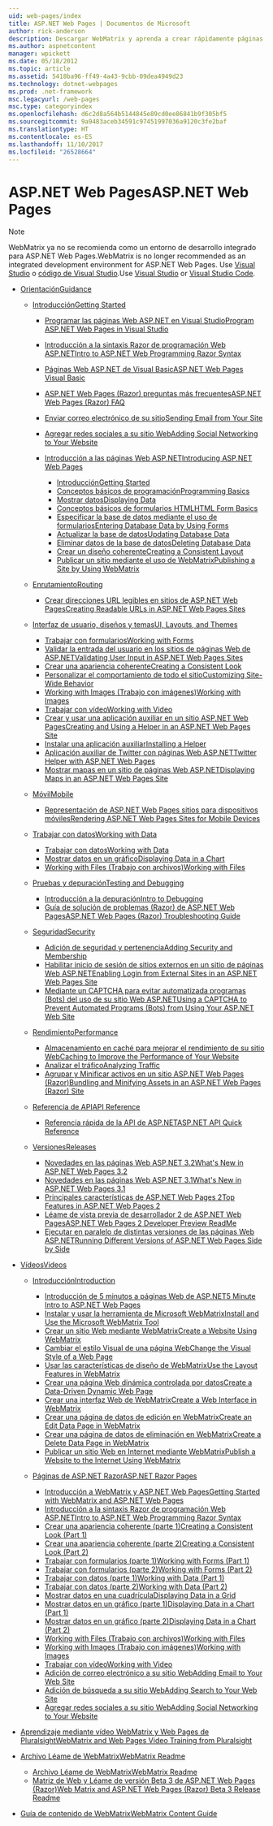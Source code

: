```yaml
---
uid: web-pages/index
title: ASP.NET Web Pages | Documentos de Microsoft
author: rick-anderson
description: Descargar WebMatrix y aprenda a crear rápidamente páginas web en una forma sencilla de combinar código de servidor con HTML.
ms.author: aspnetcontent
manager: wpickett
ms.date: 05/18/2012
ms.topic: article
ms.assetid: 5418ba96-ff49-4a43-9cbb-09dea4949d23
ms.technology: dotnet-webpages
ms.prod: .net-framework
msc.legacyurl: /web-pages
msc.type: categoryindex
ms.openlocfilehash: d6c2d8a564b5144845e89cd0ee86841b9f305bf5
ms.sourcegitcommit: 9a9483aceb34591c97451997036a9120c3fe2baf
ms.translationtype: HT
ms.contentlocale: es-ES
ms.lasthandoff: 11/10/2017
ms.locfileid: "26528664"
---
```

<a name="aspnet-web-pages"></a><span data-ttu-id="900bc-103">ASP.NET Web Pages</span><span class="sxs-lookup"><span data-stu-id="900bc-103">ASP.NET Web Pages</span></span>
====================

> [!NOTE] 
> <span data-ttu-id="900bc-104">WebMatrix ya no se recomienda como un entorno de desarrollo integrado para ASP.NET Web Pages.</span><span class="sxs-lookup"><span data-stu-id="900bc-104">WebMatrix is no longer recommended as an integrated development environment for ASP.NET Web Pages.</span></span> <span data-ttu-id="900bc-105">Use [Visual Studio](xref:aspnet/web-pages/overview/getting-started/program-asp-net-web-pages-in-visual-studio) o [código de Visual Studio](https://code.visualstudio.com/).</span><span class="sxs-lookup"><span data-stu-id="900bc-105">Use [Visual Studio](xref:aspnet/web-pages/overview/getting-started/program-asp-net-web-pages-in-visual-studio) or [Visual Studio Code](https://code.visualstudio.com/).</span></span>

- [<span data-ttu-id="900bc-106">Orientación</span><span class="sxs-lookup"><span data-stu-id="900bc-106">Guidance</span></span>](overview/index.md)

    - [<span data-ttu-id="900bc-107">Introducción</span><span class="sxs-lookup"><span data-stu-id="900bc-107">Getting Started</span></span>](overview/getting-started/index.md)

        - [<span data-ttu-id="900bc-108">Programar las páginas Web ASP.NET en Visual Studio</span><span class="sxs-lookup"><span data-stu-id="900bc-108">Program ASP.NET Web Pages in Visual Studio</span></span>](overview/getting-started/program-asp-net-web-pages-in-visual-studio.md)
        - [<span data-ttu-id="900bc-109">Introducción a la sintaxis Razor de programación Web ASP.NET</span><span class="sxs-lookup"><span data-stu-id="900bc-109">Intro to ASP.NET Web Programming Razor Syntax</span></span>](overview/getting-started/introducing-razor-syntax-c.md)
        - [<span data-ttu-id="900bc-110">Páginas Web ASP.NET de Visual Basic</span><span class="sxs-lookup"><span data-stu-id="900bc-110">ASP.NET Web Pages Visual Basic</span></span>](overview/getting-started/introducing-razor-syntax-vb.md)
        - [<span data-ttu-id="900bc-111">ASP.NET Web Pages (Razor) preguntas más frecuentes</span><span class="sxs-lookup"><span data-stu-id="900bc-111">ASP.NET Web Pages (Razor) FAQ</span></span>](overview/getting-started/aspnet-web-pages-razor-faq.md)
        - [<span data-ttu-id="900bc-112">Enviar correo electrónico de su sitio</span><span class="sxs-lookup"><span data-stu-id="900bc-112">Sending Email from Your Site</span></span>](overview/getting-started/11-adding-email-to-your-web-site.md)
        - [<span data-ttu-id="900bc-113">Agregar redes sociales a su sitio Web</span><span class="sxs-lookup"><span data-stu-id="900bc-113">Adding Social Networking to Your Website</span></span>](overview/getting-started/13-adding-social-networking-to-your-web-site.md)
        - [<span data-ttu-id="900bc-114">Introducción a las páginas Web ASP.NET</span><span class="sxs-lookup"><span data-stu-id="900bc-114">Introducing ASP.NET Web Pages</span></span>](overview/getting-started/introducing-aspnet-web-pages-2/index.md)

            - [<span data-ttu-id="900bc-115">Introducción</span><span class="sxs-lookup"><span data-stu-id="900bc-115">Getting Started</span></span>](overview/getting-started/introducing-aspnet-web-pages-2/getting-started.md)
            - [<span data-ttu-id="900bc-116">Conceptos básicos de programación</span><span class="sxs-lookup"><span data-stu-id="900bc-116">Programming Basics</span></span>](overview/getting-started/introducing-aspnet-web-pages-2/intro-to-web-pages-programming.md)
            - [<span data-ttu-id="900bc-117">Mostrar datos</span><span class="sxs-lookup"><span data-stu-id="900bc-117">Displaying Data</span></span>](overview/getting-started/introducing-aspnet-web-pages-2/displaying-data.md)
            - [<span data-ttu-id="900bc-118">Conceptos básicos de formularios HTML</span><span class="sxs-lookup"><span data-stu-id="900bc-118">HTML Form Basics</span></span>](overview/getting-started/introducing-aspnet-web-pages-2/form-basics.md)
            - [<span data-ttu-id="900bc-119">Especificar la base de datos mediante el uso de formularios</span><span class="sxs-lookup"><span data-stu-id="900bc-119">Entering Database Data by Using Forms</span></span>](overview/getting-started/introducing-aspnet-web-pages-2/entering-data.md)
            - [<span data-ttu-id="900bc-120">Actualizar la base de datos</span><span class="sxs-lookup"><span data-stu-id="900bc-120">Updating Database Data</span></span>](overview/getting-started/introducing-aspnet-web-pages-2/updating-data.md)
            - [<span data-ttu-id="900bc-121">Eliminar datos de la base de datos</span><span class="sxs-lookup"><span data-stu-id="900bc-121">Deleting Database Data</span></span>](overview/getting-started/introducing-aspnet-web-pages-2/deleting-data.md)
            - [<span data-ttu-id="900bc-122">Crear un diseño coherente</span><span class="sxs-lookup"><span data-stu-id="900bc-122">Creating a Consistent Layout</span></span>](overview/getting-started/introducing-aspnet-web-pages-2/layouts.md)
            - [<span data-ttu-id="900bc-123">Publicar un sitio mediante el uso de WebMatrix</span><span class="sxs-lookup"><span data-stu-id="900bc-123">Publishing a Site by Using WebMatrix</span></span>](overview/getting-started/introducing-aspnet-web-pages-2/publishing.md)
    - [<span data-ttu-id="900bc-124">Enrutamiento</span><span class="sxs-lookup"><span data-stu-id="900bc-124">Routing</span></span>](overview/routing/index.md)

        - [<span data-ttu-id="900bc-125">Crear direcciones URL legibles en sitios de ASP.NET Web Pages</span><span class="sxs-lookup"><span data-stu-id="900bc-125">Creating Readable URLs in ASP.NET Web Pages Sites</span></span>](overview/routing/creating-readable-urls-in-aspnet-web-pages-sites.md)
    - [<span data-ttu-id="900bc-126">Interfaz de usuario, diseños y temas</span><span class="sxs-lookup"><span data-stu-id="900bc-126">UI, Layouts, and Themes</span></span>](overview/ui-layouts-and-themes/index.md)

        - [<span data-ttu-id="900bc-127">Trabajar con formularios</span><span class="sxs-lookup"><span data-stu-id="900bc-127">Working with Forms</span></span>](overview/ui-layouts-and-themes/4-working-with-forms.md)
        - [<span data-ttu-id="900bc-128">Validar la entrada del usuario en los sitios de páginas Web de ASP.NET</span><span class="sxs-lookup"><span data-stu-id="900bc-128">Validating User Input in ASP.NET Web Pages Sites</span></span>](overview/ui-layouts-and-themes/validating-user-input-in-aspnet-web-pages-sites.md)
        - [<span data-ttu-id="900bc-129">Crear una apariencia coherente</span><span class="sxs-lookup"><span data-stu-id="900bc-129">Creating a Consistent Look</span></span>](overview/ui-layouts-and-themes/3-creating-a-consistent-look.md)
        - [<span data-ttu-id="900bc-130">Personalizar el comportamiento de todo el sitio</span><span class="sxs-lookup"><span data-stu-id="900bc-130">Customizing Site-Wide Behavior</span></span>](overview/ui-layouts-and-themes/18-customizing-site-wide-behavior.md)
        - [<span data-ttu-id="900bc-131">Working with Images (Trabajo con imágenes)</span><span class="sxs-lookup"><span data-stu-id="900bc-131">Working with Images</span></span>](overview/ui-layouts-and-themes/9-working-with-images.md)
        - [<span data-ttu-id="900bc-132">Trabajar con vídeo</span><span class="sxs-lookup"><span data-stu-id="900bc-132">Working with Video</span></span>](overview/ui-layouts-and-themes/10-working-with-video.md)
        - [<span data-ttu-id="900bc-133">Crear y usar una aplicación auxiliar en un sitio ASP.NET Web Pages</span><span class="sxs-lookup"><span data-stu-id="900bc-133">Creating and Using a Helper in an ASP.NET Web Pages Site</span></span>](overview/ui-layouts-and-themes/creating-and-using-a-helper-in-an-aspnet-web-pages-site.md)
        - [<span data-ttu-id="900bc-134">Instalar una aplicación auxiliar</span><span class="sxs-lookup"><span data-stu-id="900bc-134">Installing a Helper</span></span>](overview/ui-layouts-and-themes/installing-helpers.md)
        - [<span data-ttu-id="900bc-135">Aplicación auxiliar de Twitter con páginas Web ASP.NET</span><span class="sxs-lookup"><span data-stu-id="900bc-135">Twitter Helper with ASP.NET Web Pages</span></span>](overview/ui-layouts-and-themes/twitter-helper.md)
        - [<span data-ttu-id="900bc-136">Mostrar mapas en un sitio de páginas Web ASP.NET</span><span class="sxs-lookup"><span data-stu-id="900bc-136">Displaying Maps in an ASP.NET Web Pages Site</span></span>](overview/ui-layouts-and-themes/displaying-maps-in-an-aspnet-web-pages-site.md)
    - [<span data-ttu-id="900bc-137">Móvil</span><span class="sxs-lookup"><span data-stu-id="900bc-137">Mobile</span></span>](overview/mobile/index.md)

        - [<span data-ttu-id="900bc-138">Representación de ASP.NET Web Pages sitios para dispositivos móviles</span><span class="sxs-lookup"><span data-stu-id="900bc-138">Rendering ASP.NET Web Pages Sites for Mobile Devices</span></span>](overview/mobile/rendering-aspnet-web-pages-sites-for-mobile-devices.md)
    - [<span data-ttu-id="900bc-139">Trabajar con datos</span><span class="sxs-lookup"><span data-stu-id="900bc-139">Working with Data</span></span>](overview/data/index.md)

        - [<span data-ttu-id="900bc-140">Trabajar con datos</span><span class="sxs-lookup"><span data-stu-id="900bc-140">Working with Data</span></span>](overview/data/5-working-with-data.md)
        - [<span data-ttu-id="900bc-141">Mostrar datos en un gráfico</span><span class="sxs-lookup"><span data-stu-id="900bc-141">Displaying Data in a Chart</span></span>](overview/data/7-displaying-data-in-a-chart.md)
        - [<span data-ttu-id="900bc-142">Working with Files (Trabajo con archivos)</span><span class="sxs-lookup"><span data-stu-id="900bc-142">Working with Files</span></span>](overview/data/working-with-files.md)
    - [<span data-ttu-id="900bc-143">Pruebas y depuración</span><span class="sxs-lookup"><span data-stu-id="900bc-143">Testing and Debugging</span></span>](overview/testing-and-debugging/index.md)

        - [<span data-ttu-id="900bc-144">Introducción a la depuración</span><span class="sxs-lookup"><span data-stu-id="900bc-144">Intro to Debugging</span></span>](overview/testing-and-debugging/introduction-to-debugging.md)
        - [<span data-ttu-id="900bc-145">Guía de solución de problemas (Razor) de ASP.NET Web Pages</span><span class="sxs-lookup"><span data-stu-id="900bc-145">ASP.NET Web Pages (Razor) Troubleshooting Guide</span></span>](overview/testing-and-debugging/aspnet-web-pages-razor-troubleshooting-guide.md)
    - [<span data-ttu-id="900bc-146">Seguridad</span><span class="sxs-lookup"><span data-stu-id="900bc-146">Security</span></span>](overview/security/index.md)

        - [<span data-ttu-id="900bc-147">Adición de seguridad y pertenencia</span><span class="sxs-lookup"><span data-stu-id="900bc-147">Adding Security and Membership</span></span>](overview/security/16-adding-security-and-membership.md)
        - [<span data-ttu-id="900bc-148">Habilitar inicio de sesión de sitios externos en un sitio de páginas Web ASP.NET</span><span class="sxs-lookup"><span data-stu-id="900bc-148">Enabling Login from External Sites in an ASP.NET Web Pages Site</span></span>](overview/security/enabling-login-from-external-sites-in-an-aspnet-web-pages-site.md)
        - [<span data-ttu-id="900bc-149">Mediante un CAPTCHA para evitar automatizada programas (Bots) del uso de su sitio Web ASP.NET</span><span class="sxs-lookup"><span data-stu-id="900bc-149">Using a CAPTCHA to Prevent Automated Programs (Bots) from Using Your ASP.NET Web Site</span></span>](overview/security/using-a-catpcha-to-prevent-automated-programs-bots-from-using-your-aspnet-web-site.md)
    - [<span data-ttu-id="900bc-150">Rendimiento</span><span class="sxs-lookup"><span data-stu-id="900bc-150">Performance</span></span>](overview/performance-and-traffic/index.md)

        - [<span data-ttu-id="900bc-151">Almacenamiento en caché para mejorar el rendimiento de su sitio Web</span><span class="sxs-lookup"><span data-stu-id="900bc-151">Caching to Improve the Performance of Your Website</span></span>](overview/performance-and-traffic/15-caching-to-improve-the-performance-of-your-website.md)
        - [<span data-ttu-id="900bc-152">Analizar el tráfico</span><span class="sxs-lookup"><span data-stu-id="900bc-152">Analyzing Traffic</span></span>](overview/performance-and-traffic/14-analyzing-traffic.md)
        - [<span data-ttu-id="900bc-153">Agrupar y Minificar activos en un sitio ASP.NET Web Pages (Razor)</span><span class="sxs-lookup"><span data-stu-id="900bc-153">Bundling and Minifying Assets in an ASP.NET Web Pages (Razor) Site</span></span>](overview/performance-and-traffic/bundling-and-minifying-assets-in-an-aspnet-web-pages-razor-site.md)
    - [<span data-ttu-id="900bc-154">Referencia de API</span><span class="sxs-lookup"><span data-stu-id="900bc-154">API Reference</span></span>](overview/api-reference/index.md)

        - [<span data-ttu-id="900bc-155">Referencia rápida de la API de ASP.NET</span><span class="sxs-lookup"><span data-stu-id="900bc-155">ASP.NET API Quick Reference</span></span>](overview/api-reference/asp-net-web-pages-api-reference.md)
    - [<span data-ttu-id="900bc-156">Versiones</span><span class="sxs-lookup"><span data-stu-id="900bc-156">Releases</span></span>](overview/releases/index.md)

        - [<span data-ttu-id="900bc-157">Novedades en las páginas Web ASP.NET 3.2</span><span class="sxs-lookup"><span data-stu-id="900bc-157">What's New in ASP.NET Web Pages 3.2</span></span>](overview/releases/whats-new-in-aspnet-web-pages-32.md)
        - [<span data-ttu-id="900bc-158">Novedades en las páginas Web ASP.NET 3.1</span><span class="sxs-lookup"><span data-stu-id="900bc-158">What's New in ASP.NET Web Pages 3.1</span></span>](overview/releases/whats-new-aspnet-web-pages-31.md)
        - [<span data-ttu-id="900bc-159">Principales características de ASP.NET Web Pages 2</span><span class="sxs-lookup"><span data-stu-id="900bc-159">Top Features in ASP.NET Web Pages 2</span></span>](overview/releases/top-features-in-web-pages-2.md)
        - [<span data-ttu-id="900bc-160">Léame de vista previa de desarrollador 2 de ASP.NET Web Pages</span><span class="sxs-lookup"><span data-stu-id="900bc-160">ASP.NET Web Pages 2 Developer Preview ReadMe</span></span>](overview/releases/aspnet-web-pages-2-developer-preview-readme.md)
        - [<span data-ttu-id="900bc-161">Ejecutar en paralelo de distintas versiones de las páginas Web ASP.NET</span><span class="sxs-lookup"><span data-stu-id="900bc-161">Running Different Versions of ASP.NET Web Pages Side by Side</span></span>](overview/releases/running-v1-and-v2-sites-side-by-side.md)
- [<span data-ttu-id="900bc-162">Vídeos</span><span class="sxs-lookup"><span data-stu-id="900bc-162">Videos</span></span>](videos/index.md)

    - [<span data-ttu-id="900bc-163">Introducción</span><span class="sxs-lookup"><span data-stu-id="900bc-163">Introduction</span></span>](videos/introduction/index.md)

        - [<span data-ttu-id="900bc-164">Introducción de 5 minutos a páginas Web de ASP.NET</span><span class="sxs-lookup"><span data-stu-id="900bc-164">5 Minute Intro to ASP.NET Web Pages</span></span>](videos/introduction/5-minute-introduction-to-aspnet-web-pages.md)
        - [<span data-ttu-id="900bc-165">Instalar y usar la herramienta de Microsoft WebMatrix</span><span class="sxs-lookup"><span data-stu-id="900bc-165">Install and Use the Microsoft WebMatrix Tool</span></span>](videos/introduction/install-and-use-the-microsoft-webmatrix-tool.md)
        - [<span data-ttu-id="900bc-166">Crear un sitio Web mediante WebMatrix</span><span class="sxs-lookup"><span data-stu-id="900bc-166">Create a Website Using WebMatrix</span></span>](videos/introduction/create-a-website-using-webmatrix.md)
        - [<span data-ttu-id="900bc-167">Cambiar el estilo Visual de una página Web</span><span class="sxs-lookup"><span data-stu-id="900bc-167">Change the Visual Style of a Web Page</span></span>](videos/introduction/change-the-visual-style-of-a-web-page.md)
        - [<span data-ttu-id="900bc-168">Usar las características de diseño de WebMatrix</span><span class="sxs-lookup"><span data-stu-id="900bc-168">Use the Layout Features in WebMatrix</span></span>](videos/introduction/use-the-layout-features-in-webmatrix.md)
        - [<span data-ttu-id="900bc-169">Crear una página Web dinámica controlada por datos</span><span class="sxs-lookup"><span data-stu-id="900bc-169">Create a Data-Driven Dynamic Web Page</span></span>](videos/introduction/create-a-data-driven-dynamic-web-page.md)
        - [<span data-ttu-id="900bc-170">Crear una interfaz Web de WebMatrix</span><span class="sxs-lookup"><span data-stu-id="900bc-170">Create a Web Interface in WebMatrix</span></span>](videos/introduction/create-a-web-interface-in-webmatrix.md)
        - [<span data-ttu-id="900bc-171">Crear una página de datos de edición en WebMatrix</span><span class="sxs-lookup"><span data-stu-id="900bc-171">Create an Edit Data Page in WebMatrix</span></span>](videos/introduction/create-an-edit-data-page-in-webmatrix.md)
        - [<span data-ttu-id="900bc-172">Crear una página de datos de eliminación en WebMatrix</span><span class="sxs-lookup"><span data-stu-id="900bc-172">Create a Delete Data Page in WebMatrix</span></span>](videos/introduction/create-a-delete-data-page-in-webmatrix.md)
        - [<span data-ttu-id="900bc-173">Publicar un sitio Web en Internet mediante WebMatrix</span><span class="sxs-lookup"><span data-stu-id="900bc-173">Publish a Website to the Internet Using WebMatrix</span></span>](videos/introduction/publish-a-website-to-the-internet-using-webmatrix.md)
    - [<span data-ttu-id="900bc-174">Páginas de ASP.NET Razor</span><span class="sxs-lookup"><span data-stu-id="900bc-174">ASP.NET Razor Pages</span></span>](videos/aspnet-razor-pages/index.md)

        - [<span data-ttu-id="900bc-175">Introducción a WebMatrix y ASP.NET Web Pages</span><span class="sxs-lookup"><span data-stu-id="900bc-175">Getting Started with WebMatrix and ASP.NET Web Pages</span></span>](videos/aspnet-razor-pages/getting-started-with-webmatrix-and-aspnet-web-pages.md)
        - [<span data-ttu-id="900bc-176">Introducción a la sintaxis Razor de programación Web ASP.NET</span><span class="sxs-lookup"><span data-stu-id="900bc-176">Intro to ASP.NET Web Programming Razor Syntax</span></span>](videos/aspnet-razor-pages/introduction-to-aspnet-web-programming-using-the-razor-syntax.md)
        - [<span data-ttu-id="900bc-177">Crear una apariencia coherente (parte 1)</span><span class="sxs-lookup"><span data-stu-id="900bc-177">Creating a Consistent Look (Part 1)</span></span>](videos/aspnet-razor-pages/creating-a-consistent-look-part-1.md)
        - [<span data-ttu-id="900bc-178">Crear una apariencia coherente (parte 2)</span><span class="sxs-lookup"><span data-stu-id="900bc-178">Creating a Consistent Look (Part 2)</span></span>](videos/aspnet-razor-pages/creating-a-consistent-look-part-2.md)
        - [<span data-ttu-id="900bc-179">Trabajar con formularios (parte 1)</span><span class="sxs-lookup"><span data-stu-id="900bc-179">Working with Forms (Part 1)</span></span>](videos/aspnet-razor-pages/working-with-forms-part-1.md)
        - [<span data-ttu-id="900bc-180">Trabajar con formularios (parte 2)</span><span class="sxs-lookup"><span data-stu-id="900bc-180">Working with Forms (Part 2)</span></span>](videos/aspnet-razor-pages/working-with-forms-part-2.md)
        - [<span data-ttu-id="900bc-181">Trabajar con datos (parte 1)</span><span class="sxs-lookup"><span data-stu-id="900bc-181">Working with Data (Part 1)</span></span>](videos/aspnet-razor-pages/working-with-data-part-1.md)
        - [<span data-ttu-id="900bc-182">Trabajar con datos (parte 2)</span><span class="sxs-lookup"><span data-stu-id="900bc-182">Working with Data (Part 2)</span></span>](videos/aspnet-razor-pages/working-with-data-part-2.md)
        - [<span data-ttu-id="900bc-183">Mostrar datos en una cuadrícula</span><span class="sxs-lookup"><span data-stu-id="900bc-183">Displaying Data in a Grid</span></span>](videos/aspnet-razor-pages/displaying-data-in-a-grid.md)
        - [<span data-ttu-id="900bc-184">Mostrar datos en un gráfico (parte 1)</span><span class="sxs-lookup"><span data-stu-id="900bc-184">Displaying Data in a Chart (Part 1)</span></span>](videos/aspnet-razor-pages/displaying-data-in-a-chart-part-1.md)
        - [<span data-ttu-id="900bc-185">Mostrar datos en un gráfico (parte 2)</span><span class="sxs-lookup"><span data-stu-id="900bc-185">Displaying Data in a Chart (Part 2)</span></span>](videos/aspnet-razor-pages/displaying-data-in-a-chart-part-2.md)
        - [<span data-ttu-id="900bc-186">Working with Files (Trabajo con archivos)</span><span class="sxs-lookup"><span data-stu-id="900bc-186">Working with Files</span></span>](videos/aspnet-razor-pages/working-with-files.md)
        - [<span data-ttu-id="900bc-187">Working with Images (Trabajo con imágenes)</span><span class="sxs-lookup"><span data-stu-id="900bc-187">Working with Images</span></span>](videos/aspnet-razor-pages/working-with-images.md)
        - [<span data-ttu-id="900bc-188">Trabajar con vídeo</span><span class="sxs-lookup"><span data-stu-id="900bc-188">Working with Video</span></span>](videos/aspnet-razor-pages/working-with-video.md)
        - [<span data-ttu-id="900bc-189">Adición de correo electrónico a su sitio Web</span><span class="sxs-lookup"><span data-stu-id="900bc-189">Adding Email to Your Web Site</span></span>](videos/aspnet-razor-pages/adding-email-to-your-web-site.md)
        - [<span data-ttu-id="900bc-190">Adición de búsqueda a su sitio Web</span><span class="sxs-lookup"><span data-stu-id="900bc-190">Adding Search to Your Web Site</span></span>](videos/aspnet-razor-pages/adding-search-to-your-web-site.md)
        - [<span data-ttu-id="900bc-191">Agregar redes sociales a su sitio Web</span><span class="sxs-lookup"><span data-stu-id="900bc-191">Adding Social Networking to Your Website</span></span>](videos/aspnet-razor-pages/adding-social-networking-to-your-website.md)
- [<span data-ttu-id="900bc-192">Aprendizaje mediante vídeo WebMatrix y Web Pages de Pluralsight</span><span class="sxs-lookup"><span data-stu-id="900bc-192">WebMatrix and Web Pages Video Training from Pluralsight</span></span>](pluralsight.md)
- [<span data-ttu-id="900bc-193">Archivo Léame de WebMatrix</span><span class="sxs-lookup"><span data-stu-id="900bc-193">WebMatrix Readme</span></span>](readme/index.md)

    - [<span data-ttu-id="900bc-194">Archivo Léame de WebMatrix</span><span class="sxs-lookup"><span data-stu-id="900bc-194">WebMatrix Readme</span></span>](readme/overview.md)
    - [<span data-ttu-id="900bc-195">Matriz de Web y Léame de versión Beta 3 de ASP.NET Web Pages (Razor)</span><span class="sxs-lookup"><span data-stu-id="900bc-195">Web Matrix and ASP.NET Web Pages (Razor) Beta 3 Release Readme</span></span>](readme/beta3.md)
- [<span data-ttu-id="900bc-196">Guía de contenido de WebMatrix</span><span class="sxs-lookup"><span data-stu-id="900bc-196">WebMatrix Content Guide</span></span>](content-guide.md)
